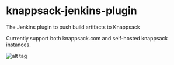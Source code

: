 knappsack-jenkins-plugin
========================

The Jenkins plugin to push build artifacts to Knappsack

Currently support both knappsack.com and self-hosted knappsack instances.

![alt tag](http://raw.github.com/xebia-studio/knappsack-jenkins-plugin/screenshot.png)